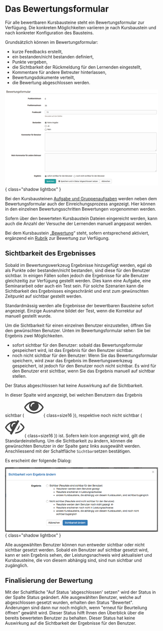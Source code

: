 # Das Bewertungsformular

Für alle bewertbaren Kursbausteine steht ein Bewertungsformular zur Verfügung. Die konkreten Möglichkeiten variieren je nach Kursbaustein und nach konkreter Konfiguration des Bausteins.

Grundsätzlich können im Bewertungsformular:

* kurze Feedbacks erstellt,
* ein bestanden/nicht bestanden definiert,
* Punkte vergeben,
* die Sichtbarkeit der Rückmeldung für den Lernenden eingestellt,
* Kommentare für andere Betreuter hinterlassen,
* Bewertungsdokumente verteilt,
* die Bewertung abgeschlossen werden.

![Bewertungsformular](assets/Bewertungsformular.png){ class="shadow lightbox" }

Bei den Kursbausteinen [Aufgabe und Gruppenaufgaben](Assessing_tasks_and_group_tasks.de.md) werden neben dem Bewertungsformular auch der Einreichungsprozess angezeigt. Hier können in den einzelnen Bewertungsschritten Bewertungen vorgenommen werden.

Sofern über den bewerteten Kursbaustein Dateien eingereicht werden, kann auch die Anzahl der Versuche der Lernenden manuell angepasst werden.

Bei dem Kursbaustein „[Bewertung](Assessment_of_course_modules.de.md)“ steht, sofern entsprechend aktiviert, ergänzend ein [Rubrik](../forms/Rubric.de.md) zur Bewertung zur Verfügung.

## Sichtbarkeit des Ergebnisses

Sobald im Bewertungswerkzeug Ergebnisse hinzugefügt werden, egal ob als Punkte oder bestanden/nicht bestanden, sind diese für den Benutzer sichtbar. In einigen Fällen sollen jedoch die Ergebnisse für alle Benutzer gleichzeitig zur Verfügung gestellt werden. Dies kann eine Aufgabe, eine Seminararbeit oder auch ein Test sein. Für solche Szenarien kann die Sichtbarkeit des Ergebnisses eingeschränkt und erst zum gewünschten Zeitpunkt auf sichtbar gestellt werden.

Standardmässig werden alle Ergebnisse der bewertbaren Bausteine sofort angezeigt. Einzige Ausnahme bildet der Test, wenn die Korrektur auf manuell gestellt wurde.

Um die Sichtbarkeit für einen einzelnen Benutzer einzustellen, öffnen Sie den gewünschten Benutzer. Unten im Bewertungsformular sehen Sie bei Ergebnis zwei Möglichkeiten.

* sofort sichtbar für den Benutzer: sobald das Bewertungsformular gespeichert wird, ist das Ergebnis für den Benutzer sichtbar.
* noch nicht sichtbar für den Benutzer: Wenn Sie das Bewertungsformular speichern, wird zwar das Ergebnis im Bewertungswerkzeug gespeichert, ist jedoch für den Benutzer noch nicht sichtbar. Es wird für den Benutzer erst sichtbar, wenn Sie das Ergebnis manuell auf sichtbar stellen.

Der Status abgeschlossen hat keine Auswirkung auf die Sichtbarkeit.

In dieser Spalte wird angezeigt, bei welchen Benutzern das Ergebnis sichtbar (![Auge](assets/sichtbar_434343_64.png){ class=size16 }), respektive noch nicht sichtbar (![Durchgestrichenes Auge](assets/nicht_sichtbar_434343_64.png){ class=size16 }) ist. Sofern kein Icon angezeigt wird, gilt die Standardeinstellung. Um die Sichtbarkeit zu ändern, können die gewünschten Benutzer in der Spalte ganz links ausgewählt werden. Anschliessend mit der Schaltfläche `Sichtbar`setzen bestätigen.

Es erscheint der folgende Dialog:

![Sichtbarkeit ändern](assets/sichtbarkeit_aendern_DE.png){ class="shadow lightbox" }

Alle ausgewählten Benutzer können nun entweder sichtbar oder nicht sichtbar gesetzt werden. Sobald ein Benutzer auf sichtbar gesetzt wird, kann er sein Ergebnis sehen, der Leistungsnachweis wird aktualisiert und Kursbausteine, die von diesem abhängig sind, sind nun sichtbar und zugänglich.

## Finalisierung der Bewertung

Mit der Schaltfläche "Auf Status 'abgeschlossen' setzen" wird der Status in der Spalte Status geändert. Alle ausgewählten Benutzer, welche auf abgeschlossen gesetzt wurden, erhalten den Status "Bewertet". Änderungen sind dann nur noch möglich, wenn "erneut für Beurteilung öffnen" gewählt wird. Dieser Status hilft Ihnen den Überblick über die bereits bewerteten Benutzer zu behalten. Dieser Status hat keine Auswirkung auf die Sichtbarkeit der Ergebnisse für den Benutzer.
